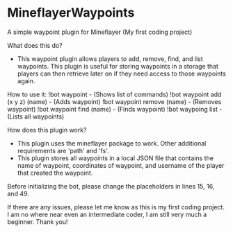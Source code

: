 # MineflayerWaypoints
A simple waypoint plugin for Mineflayer (My first coding project)

What does this do?
- This waypoint plugin allows players to add, remove, find, and list waypoints. This plugin is useful for storing waypoints in a storage that players can then retrieve later on if they need access to those waypoints again.

How to use it:
!bot waypoint - (Shows list of commands)
!bot waypoint add (x y z) (name) - (Adds waypoint)
!bot waypoint remove (name) - (Removes waypoint)
!bot waypoint find (name) - (Finds waypoint)
!bot waypoing list - (Lists all waypoints)

How does this plugin work?
- This plugin uses the mineflayer package to work. Other additional requirements are 'path' and 'fs'.
- This plugin stores all waypoints in a local JSON file that contains the name of waypoint, coordinates of waypoint, and username of the player that created the waypoint.

Before initializing the bot, please change the placeholders in lines 15, 16, and 49.

If there are any issues, please let me know as this is my first coding project. I am no where near even an intermediate coder, I am still very much a beginner. Thank you!

